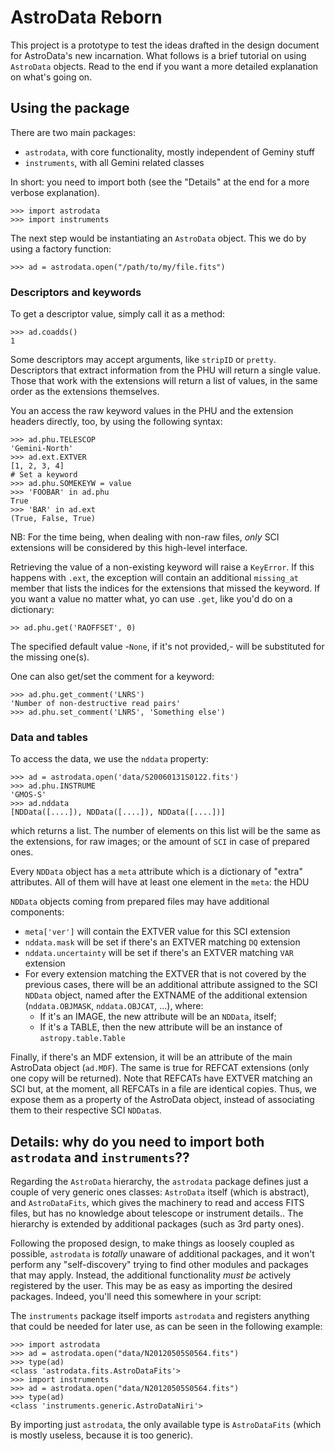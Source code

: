 # AstroData Reborn

This project is a prototype to test the ideas drafted in the design document
for AstroData's new incarnation. What follows is a brief tutorial on using
`AstroData` objects. Read to the end if you want a more detailed explanation
on what's going on.

## Using the package

There are two main packages:

 - `astrodata`, with core functionality, mostly independent of Geminy stuff
 - `instruments`, with all Gemini related classes

In short: you need to import both (see the "Details" at the end for a more
verbose explanation).

    >>> import astrodata
    >>> import instruments

The next step would be instantiating an `AstroData` object. This we do by
using a factory function:

    >>> ad = astrodata.open("/path/to/my/file.fits")

### Descriptors and keywords

To get a descriptor value, simply call it as a method:

    >>> ad.coadds()
    1

Some descriptors may accept arguments, like `stripID` or `pretty`. Descriptors
that extract information from the PHU will return a single value. Those that
work with the extensions will return a list of values, in the same order as
the extensions themselves.

You an access the raw keyword values in the PHU and the extension headers
directly, too, by using the following syntax:

    >>> ad.phu.TELESCOP
    'Gemini-North'
    >>> ad.ext.EXTVER
    [1, 2, 3, 4]
    # Set a keyword
    >>> ad.phu.SOMEKEYW = value
    >>> 'FOOBAR' in ad.phu
    True
    >>> 'BAR' in ad.ext
    (True, False, True)

NB: For the time being, when dealing with non-raw files, *only* SCI extensions
will be considered by this high-level interface.

Retrieving the value of a non-existing keyword will raise a `KeyError`. If this
happens with `.ext`, the exception will contain an additional `missing_at`
member that lists the indices for the extensions that missed the keyword.
If you want a value no matter what, yo can use `.get`, like you'd do on a
dictionary:

    >> ad.phu.get('RAOFFSET', 0)

The specified default value -`None`, if it's not provided,- will be substituted
for the missing one(s).

One can also get/set the comment for a keyword:

    >>> ad.phu.get_comment('LNRS')
    'Number of non-destructive read pairs'
    >>> ad.phu.set_comment('LNRS', 'Something else')

### Data and tables

To access the data, we use the `nddata` property:

    >>> ad = astrodata.open('data/S20060131S0122.fits')
    >>> ad.phu.INSTRUME
    'GMOS-S'
    >>> ad.nddata
    [NDData([....]), NDData([....]), NDData([....])]

which returns a list. The number of elements on this list will be the same
as the extensions, for raw images; or the amount of `SCI` in case of
prepared ones.

Every `NDData` object has a `meta` attribute which is a dictionary of
"extra" attributes. All of them will have at least one element in the
`meta`: the HDU

`NDData` objects coming from prepared files may have additional components:

  * `meta['ver']` will contain the EXTVER value for this SCI extension
  * `nddata.mask` will be set if there's an EXTVER matching `DQ` extension
  * `nddata.uncertainty` will be set if there's an EXTVER matching `VAR` extension
  * For every extension matching the EXTVER that is not covered by the previous
    cases, there will be an additional attribute assigned to the SCI `NDData`
    object, named after the EXTNAME of the additional extension (`nddata.OBJMASK`,
    `nddata.OBJCAT`, ...), where:
    - If it's an IMAGE, the new attribute will be an `NDData`, itself;
    - If it's a TABLE, then the new attribute will be an instance of `astropy.table.Table`

Finally, if there's an MDF extension, it will be an attribute of the main AstroData
object (`ad.MDF`). The same is true for REFCAT extensions (only one copy will be returned).
Note that REFCATs have EXTVER matching an SCI but, at the moment, all REFCATs in a file are
identical copies. Thus, we expose them as a property of the AstroData object, instead of
associating them to their respective SCI `NDData`s.

## Details: why do you need to import both `astrodata` and `instruments`??

Regarding the `AstroData` hierarchy, the `astrodata` package defines just a
couple of very generic ones classes: `AstroData` itself (which is abstract),
and `AstroDataFits`, which gives the machinery to read and access FITS files,
but has no knowledge about telescope or instrument details.. The hierarchy
is extended by additional packages (such as 3rd party ones).

Following the proposed design, to make things as loosely coupled as possible,
`astrodata` is *totally* unaware of additional packages, and it won't
perform any "self-discovery" trying to find other modules and packages that
may apply. Instead, the additional functionality *must be* actively
registered by the user. This may be as easy as importing the desired
packages. Indeed, you'll need this somewhere in your script:

The `instruments` package itself imports `astrodata` and registers
anything that could be needed for later use, as can be seen in the following
example:

    >>> import astrodata
    >>> ad = astrodata.open("data/N20120505S0564.fits")
    >>> type(ad)
    <class 'astrodata.fits.AstroDataFits'>
    >>> import instruments
    >>> ad = astrodata.open("data/N20120505S0564.fits")
    >>> type(ad)
    <class 'instruments.generic.AstroDataNiri'>

By importing just `astrodata`, the only available type is `AstroDataFits`
(which is mostly useless, because it is too generic).
